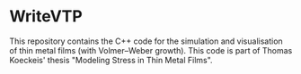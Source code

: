 # WriteVTP
This repository contains the C++ code for the simulation and visualisation of thin metal films (with Volmer–Weber growth). This code is part of Thomas Koeckeis' thesis "Modeling Stress in Thin Metal Films".
